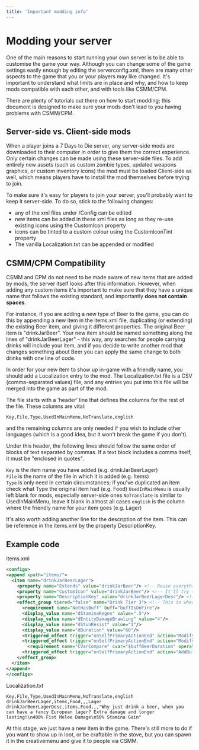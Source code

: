 ```yaml
---
title: 'Important modding info'
---
```



# Modding your server 


One of the main reasons to start running your own server is to be able to customise the game your way. Although you can change some of the game settings easily enough by editing the serverconfig.xml, there are many other aspects to the game that you or your players may like changed. It's important to understand what limits are in place and why, and how to keep mods compatible with each other, and with tools like CSMM/CPM.

There are plenty of tutorials out there on how to start modding; this document is designed to make sure your mods don't lead to you having problems with CSMM/CPM.


## Server-side vs. Client-side mods 

When a player joins a 7 Days to Die server, any server-side mods are downloaded to their computer in order to give them the correct experience. Only certain changes can be made using these server-side files. To add entirely new assets (such as custom zombie types, updated weapons graphics, or custom inventory icons) the mod must be loaded Client-side as well, which means players have to install the mod themselves before trying to join.

To make sure it's easy for players to join your server, you'll probably want to keep it server-side. To do so, stick to the following changes:
* any of the xml files under /Config can be edited
* new items can be added in these xml files as long as they re-use existing icons using the CustomIcon property
* icons can be tinted to a custom colour using the CustomIconTint property
* The vanilla Localization.txt can be appended or modified

## CSMM/CPM Compatibility

CSMM and CPM do not need to be made aware of new items that are added by mods; the server itself looks after this information. However, when adding any custom items it's important to make sure that they have a unique name that follows the existing standard, and importantly **does not contain spaces**.

For instance, if you are adding a new type of Beer to the game, you can do this by appending a new item in the items.xml file, duplicating (or extending) the existing Beer item, and giving it different properties. The original Beer item is "drinkJarBeer". Your new item should be named something along the lines of "drinkJarBeerLager" - this way, any searches for people carrying drinks will include your item, and if you decide to write another mod that changes something about Beer you can apply the same change to both drinks with one line of code.

In order for your new item to show up in-game with a friendly name, you should add a Localization entry to the mod. The Localization.txt file is a CSV (comma-separated values) file, and any entries you put into this file will be merged into the game as part of the mod.

The file starts with a 'header' line that defines the columns for the rest of the file. These columns are vital:

`Key,File,Type,UsedInMainMenu,NoTranslate,english`

and the remaining columns are only needed if you wish to include other languages (which is a good idea, but it won't break the game if you don't).

Under this header, the following lines should follow the same order of blocks of text separated by commas. If a text block includes a comma itself, it must be "enclosed in quotes".

`Key` is the item name you have added (e.g. drinkJarBeerLager)  
`File` is the name of the file in which it is added (e.g. Items)  
`Type` is only need in certain circumstances; if you've duplicated an item check what Type the original item had (e.g. Food)
`UsedInMainMenu` is usually left blank for mods, especially server-side ones
`NoTranslate` is similar to UsedInMainMenu, leave it blank in almost all cases
`english` is the column where the friendly name for your item goes (e.g. Lager)

It's also worth adding another line for the description of the item. This can be reference in the items.xml by the property DescriptionKey.

## Example code

items.xml
``` xml
<configs>
<append xpath="items/">
  <item name="drinkJarBeerLager">
    <property name="Extends" value="drinkJarBeer"/> <!-- Reuse everything from normal Beer, except what's specified below -->
    <property name="CustomIcon" value="drinkJarBeer"/> <!-- It'll try to use the icon drinkJarBeerLogo.png which doesn't exist, so point it at this one -->
    <property name="DescriptionKey" value="drinkJarBeerLagerDesc"/> <!-- Give it a description that indicates how it's different from Beer -->
    <effect_group tiered="false" name="Drink Tier 3"> <!-- This is where we change the behaviour - it lasts longer and gives more bonus damage -->
      <requirement name="NotHasBuff" buff="buffIsOnFire"/>
      <display_value name="dStaminaRegen" value=".5"/>
      <display_value name="dEntityDamageBrawling" value="4"/>
      <display_value name="dStunResist" value="1"/>
      <display_value name="dDuration" value="60"/>
      <triggered_effect trigger="onSelfPrimaryActionEnd" action="ModifyCVar" cvar="$buffBeerDuration" operation="add" value="48"/>
      <triggered_effect trigger="onSelfPrimaryActionEnd" action="ModifyCVar" cvar="$buffBeerDuration" operation="set" value="138">
        <requirement name="CVarCompare" cvar="$buffBeerDuration" operation="GT" value="138"/></triggered_effect>
      <triggered_effect trigger="onSelfPrimaryActionEnd" action="AddBuff" buff="buffBeer"/>
    </effect_group>
  </item>
</append>
</configs>
```

Localization.txt
```
Key,File,Type,UsedInMainMenu,NoTranslate,english
drinkJarBeerLager,items,Food,,,Lager
drinkJarBeerLagerDesc,items,Food,,,"Why just drink a beer, when you can have a fancy European lager? Extra damage and longer lasting!\n400% Fist Melee Damage\n50% Stamina Gain"
```

At this stage, we just have a new item in the game. There's still more to do if you want to show up in loot, or be craftable in the stove, but you can spawn it in the creativemenu and give it to people via CSMM.
